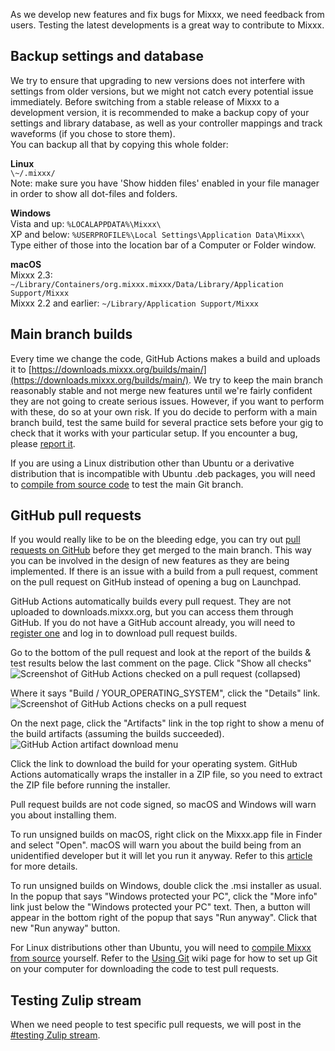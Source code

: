 As we develop new features and fix bugs for Mixxx, we need feedback from users. Testing the latest developments is a great way to contribute to Mixxx.

## Backup settings and database

We try to ensure that upgrading to new versions does not interfere with settings from older versions, but we might not catch every potential issue immediately. Before switching from a stable release of Mixxx to a development version, it is recommended to make a backup copy of your settings and library database, as well as your controller mappings and track waveforms (if you chose to store them).  
You can backup all that by copying this whole folder:  

**Linux**  
`\~/.mixxx/`  
Note: make sure you have 'Show hidden files' enabled in your file manager
in order to show all dot-files and folders.

**Windows**  
Vista and up: `%LOCALAPPDATA%\Mixxx\`  
XP and below: `%USERPROFILE%\Local Settings\Application Data\Mixxx\`  
Type either of those into the location bar of a Computer or Folder window.

**macOS**  
Mixxx 2.3: `~/Library/Containers/org.mixxx.mixxx/Data/Library/Application Support/Mixxx`  
Mixxx 2.2 and earlier: `~/Library/Application Support/Mixxx`  

## Main branch builds

Every time we change the code, GitHub Actions makes a build and uploads it to [https://downloads.mixxx.org/builds/main/](https://downloads.mixxx.org/builds/main/). We try to keep the main branch reasonably stable and not merge new features until we're fairly confident they are not going to create serious issues. However, if you want to perform with these, do so at your own risk. If you do decide to perform with a main branch build, test the same build for several practice sets before your gig to check that it works with your particular setup. If you encounter a bug, please [report it](reporting-bugs).

If you are using a Linux distribution other than Ubuntu or a derivative distribution that is incompatible with Ubuntu .deb packages,
you will need to [compile from source code](https://github.com/mixxxdj/mixxx/wiki/compiling-on-Linux) to test the main Git branch.

## GitHub pull requests

If you would really like to be on the bleeding edge, you can try out [pull requests on GitHub](https://github.com/mixxxdj/mixxx/pulls) before
they get merged to the main branch. This way you can be involved in the design of new features as they are being implemented. If there is an
issue with a build from a pull request, comment on the pull request on GitHub instead of opening a bug on Launchpad.

GitHub Actions automatically builds every pull request. They are not uploaded to downloads.mixxx.org, but you can access them through GitHub. If you do not have a GitHub account already, you will need to [register one](https://github.com/join) and log in to download pull request builds.

Go to the bottom of the pull request and look at the report of the builds & test results below the last comment on the page. Click "Show all checks"
![Screenshot of GitHub Actions checked on a pull request (collapsed)](https://user-images.githubusercontent.com/9455094/101260541-73f19900-36f6-11eb-8874-1375bfe4c368.png)

Where it says "Build / YOUR_OPERATING_SYSTEM", click the "Details" link.
![Screenshot of GitHub Actions checks on a pull request](https://user-images.githubusercontent.com/9455094/100259209-94a73b00-2f0d-11eb-9ec1-1bef45b1ba14.png)

On the next page, click the "Artifacts" link in the top right to show a menu of the build artifacts (assuming the builds succeeded).
![GitHub Action artifact download menu](https://user-images.githubusercontent.com/9455094/100259372-c1f3e900-2f0d-11eb-82df-6d3ecb343f19.png)

Click the link to download the build for your operating system. GitHub Actions automatically wraps the installer in a ZIP file, so you need to extract the ZIP file before running the installer.

Pull request builds are not code signed, so macOS and Windows will warn you about installing them.

To run unsigned builds on macOS, right click on the Mixxx.app file in Finder and select "Open". macOS will warn you about the build being from an unidentified developer but it will let you run it anyway. Refer to this [article](https://www.howtogeek.com/205393/gatekeeper-101-why-your-mac-only-allows-apple-approved-software-by-default/) for more details.

To run unsigned builds on Windows, double click the .msi installer as usual. In the popup that says "Windows protected your PC", click the "More info" link just below the "Windows protected your PC" text. Then, a button will appear in the bottom right of the popup that says "Run anyway". Click that new "Run anyway" button.

For Linux distributions other than Ubuntu, you will need to [compile Mixxx from source](https://github.com/mixxxdj/mixxx/wiki/compiling-on-Linux) yourself. Refer to the [Using Git](https://github.com/mixxxdj/mixxx/wiki/using-git) wiki page for how to set up Git on your computer for downloading the code to test pull requests.

## Testing Zulip stream

When we need people to test specific pull requests, we will post in the [#testing Zulip stream](https://mixxx.zulipchat.com/#narrow/stream/267968-testing).